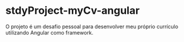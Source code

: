 # stdyProject-myCv-angular
O projeto é um desafio pessoal para desenvolver meu próprio currículo utilizando Angular como framework.

